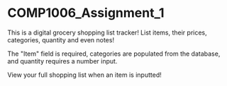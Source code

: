 # COMP1006_Assignment_1

This is a digital grocery shopping list tracker! List items, their prices, categories, quantity and even notes! 

The "Item" field is required, categories are populated from the database, and quantity requires a number input. 

View your full shopping list when an item is inputted! 

